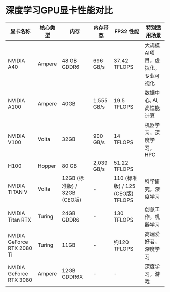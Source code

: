 # 深度学习GPU显卡性能对比





| 显卡名称                   | 核心类型 | 内存                         | 内存带宽   | FP32 性能                         | 特别适用场景                     |
| -------------------------- | -------- | ---------------------------- | ---------- | --------------------------------- | -------------------------------- |
| NVIDIA A40                 | Ampere   | 48 GB GDDR6                  | 696 GB/s   | 37.42 TFLOPS                      | 大规模AI项目，虚拟化，专业可视化 |
| NVIDIA A100                | Ampere   | 40GB                         | 1,555 GB/s | 19.5 TFLOPS                       | 数据中心, AI, 高性能计算         |
| NVIDIA V100                | Volta    | 32GB                         | 900 GB/s   | 14 TFLOPS                         | 机器学习，深度学习，HPC          |
| H100                       | Hopper   | 80 GB                        | 2,039 GB/s | 51.22 TFLOPS                      |                                  |
| NVIDIA TITAN V             | Volta    | 12GB (标准版) / 32GB (CEO版) | -          | 110 (标准版) / 125 (CEO版) TFLOPS | 科学研究，深度学习               |
| NVIDIA Titan RTX           | Turing   | 24GB GDDR6                   | -          | 130 TFLOPS                        | 创意工作，机器学习               |
| NVIDIA GeForce RTX 2080 Ti | Turing   | 11GB                         | -          | 约120 TFLOPS                      | 高端爱好者，深度学习             |
| NVIDIA GeForce RTX 3080    | Ampere   | 12GB GDDR6X                  | -          | -                                 | 深度学习，游戏                   |


